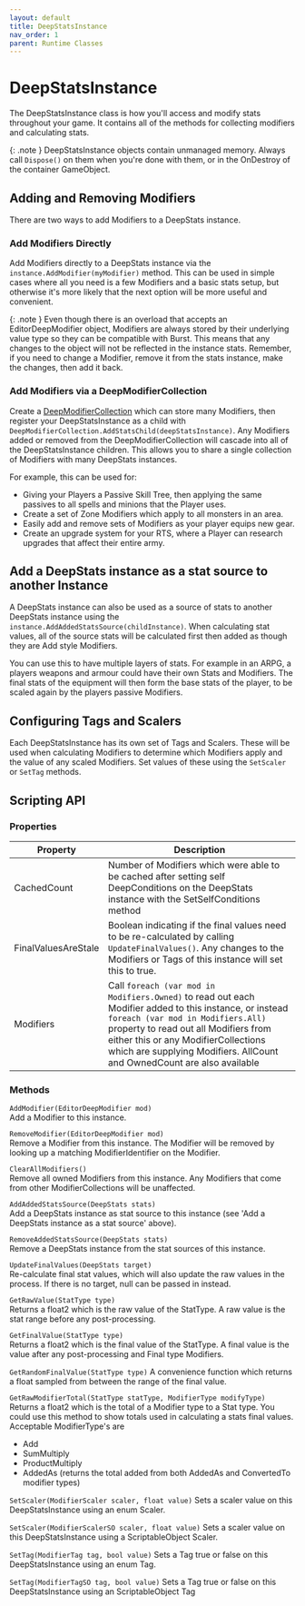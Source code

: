```yaml
---
layout: default
title: DeepStatsInstance
nav_order: 1
parent: Runtime Classes
---
```


# DeepStatsInstance
The DeepStatsInstance class is how you'll access and modify stats throughout your game. It contains all of the methods for collecting modifiers and calculating stats.

{: .note }
DeepStatsInstance objects contain unmanaged memory. Always call `Dispose()` on them when you're done with them, or in the OnDestroy of the container GameObject.

## Adding and Removing Modifiers
There are two ways to add Modifiers to a DeepStats instance.

### Add Modifiers Directly
Add Modifiers directly to a DeepStats instance via the `instance.AddModifier(myModifier)` method. This can be used in simple cases where all you need is a few Modifiers and a basic stats setup, but otherwise it's more likely that the next option will be more useful and convenient.

{: .note }
Even though there is an overload that accepts an EditorDeepModifier object, Modifiers are always stored by their underlying value type so they can be compatible with Burst. This means that any changes to the object will not be reflected in the instance stats. Remember, if you need to change a Modifier, remove it from the stats instance, make the changes, then add it back.

### Add Modifiers via a DeepModifierCollection
Create a [DeepModifierCollection](../runtime/deepModifierCollection.md) which can store many Modifiers, then register your DeepStatsInstance as a child with `DeepModifierCollection.AddStatsChild(deepStatsInstance)`. Any Modifiers added or removed from the DeepModifierCollection will cascade into all of the DeepStatsInstance children. This allows you to share a single collection of Modifiers with many DeepStats instances.

For example, this can be used for:
- Giving your Players a Passive Skill Tree, then applying the same passives to all spells and minions that the Player uses.
- Create a set of Zone Modifiers which apply to all monsters in an area.
- Easily add and remove sets of Modifiers as your player equips new gear.
- Create an upgrade system for your RTS, where a Player can research upgrades that affect their entire army.

## Add a DeepStats instance as a stat source to another Instance
A DeepStats instance can also be used as a source of stats to another DeepStats instance using the `instance.AddAddedStatsSource(childInstance)`. When calculating stat values, all of the source stats will be calculated first then added as though they are Add style Modifiers.

You can use this to have multiple layers of stats. For example in an ARPG, a players weapons and armour could have their own Stats and Modifiers. The final stats of the equipment will then form the base stats of the player, to be scaled again by the players passive Modifiers.

## Configuring Tags and Scalers
Each DeepStatsInstance has its own set of Tags and Scalers. These will be used when calculating Modifiers to determine which Modifiers apply and the value of any scaled Modifiers. Set values of these using the `SetScaler` or `SetTag` methods.

## Scripting API

### Properties

| Property | Description |
|-|-|
| CachedCount | Number of Modifiers which were able to be cached after setting self DeepConditions on the DeepStats instance with the SetSelfConditions method |
| FinalValuesAreStale | Boolean indicating if the final values need to be re-calculated by calling `UpdateFinalValues()`. Any changes to the Modifiers or Tags of this instance will set this to true. |
| Modifiers | Call `foreach (var mod in Modifiers.Owned)` to read out each Modifier added to this instance, or instead `foreach (var mod in Modifiers.All)` property to read out all Modifiers from either this or any ModifierCollections which are supplying Modifiers. AllCount and OwnedCount are also available |

### Methods

`AddModifier(EditorDeepModifier mod)`  
Add a Modifier to this instance.  

`RemoveModifier(EditorDeepModifier mod)`  
Remove a Modifier from this instance. The Modifier will be removed by looking up a matching ModifierIdentifier on the Modifier.  

`ClearAllModifiers()`  
Remove all owned Modifiers from this instance. Any Modifiers that come from other ModifierCollections will be unaffected.

`AddAddedStatsSource(DeepStats stats)`  
Add a DeepStats instance as stat source to this instance (see 'Add a DeepStats instance as a stat source' above).

`RemoveAddedStatsSource(DeepStats stats)`  
Remove a DeepStats instance from the stat sources of this instance.

`UpdateFinalValues(DeepStats target)`  
Re-calculate final stat values, which will also update the raw values in the process. If there is no target, null can be passed in instead.

`GetRawValue(StatType type)`  
Returns a float2 which is the raw value of the StatType. A raw value is the stat range before any post-processing.

`GetFinalValue(StatType type)`  
Returns a float2 which is the final value of the StatType. A final value is the value after any post-processing and Final type Modifiers.

`GetRandomFinalValue(StatType type)`
A convenience function which returns a float sampled from between the range of the final value.

`GetRawModifierTotal(StatType statType, ModifierType modifyType)`  
Returns a float2 which is the total of a Modifier type to a Stat type. You could use this method to show totals used in calculating a stats final values. Acceptable ModifierType's are
- Add
- SumMultiply
- ProductMultiply
- AddedAs (returns the total added from both AddedAs and ConvertedTo modifier types)

`SetScaler(ModifierScaler scaler, float value)`
Sets a scaler value on this DeepStatsInstance using an enum Scaler.

`SetScaler(ModifierScalerSO scaler, float value)`
Sets a scaler value on this DeepStatsInstance using a ScriptableObject Scaler.

`SetTag(ModifierTag tag, bool value)`
Sets a Tag true or false on this DeepStatsInstance using an enum Tag.

`SetTag(ModifierTagSO tag, bool value)`
Sets a Tag true or false on this DeepStatsInstance using an ScriptableObject Tag